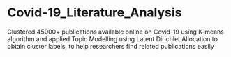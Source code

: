 # Covid-19_Literature_Analysis
Clustered 45000+ publications available online on Covid-19 using K-means algorithm and applied Topic Modelling using Latent Dirichlet Allocation to obtain cluster labels, to help researchers find related publications easily
